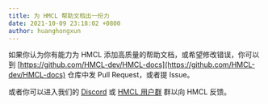 ```yaml
---
title: 为 HMCL 帮助文档出一份力
date: 2021-10-09 23:18:02 +0800
author: huanghongxun
---
```


如果你认为你有能力为 HMCL 添加高质量的帮助文档，或希望修改错误，你可以到 [https://github.com/HMCL-dev/HMCL-docs](https://github.com/HMCL-dev/HMCL-docs) 仓库中发 Pull Request，或者提 Issue。

或者你可以进入我们的 [Discord](https://discord.gg/jVvC7HfM6U) 或 [HMCL 用户群](/groups.html) 群以向 HMCL 反馈。
